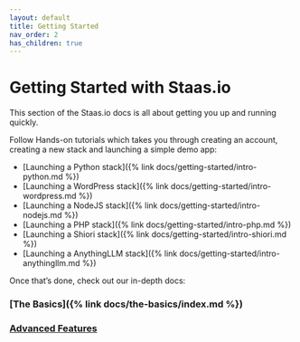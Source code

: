 ```yaml
---
layout: default
title: Getting Started
nav_order: 2
has_children: true
---
```


# Getting Started with Staas.io

This section of the Staas.io docs is all about getting you up and running quickly.

Follow Hands-on tutorials which takes you through creating an account, creating a new stack and launching a simple demo app:
- [Launching a Python stack]({% link docs/getting-started/intro-python.md %})
- [Launching a WordPress stack]({% link docs/getting-started/intro-wordpress.md %})
- [Launching a NodeJS stack]({% link docs/getting-started/intro-nodejs.md %})
- [Launching a PHP stack]({% link docs/getting-started/intro-php.md %})
- [Launching a Shiori stack]({% link docs/getting-started/intro-shiori.md %})
- [Launching a AnythingLLM stack]({% link docs/getting-started/intro-anythingllm.md %})

<!-- If you’d rather jump right in, try [Speedrun]() to launch your own app fast. -->

Once that’s done, check out our in-depth docs:

### [The Basics]({% link docs/the-basics/index.md %})

### [Advanced Features]()

